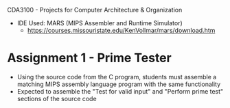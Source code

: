 CDA3100 - Projects for Computer Architecture & Organization
  - IDE Used: MARS (MIPS Assembler and Runtime Simulator)
      - https://courses.missouristate.edu/KenVollmar/mars/download.htm
  
# Assignment 1 - Prime Tester
  - Using the source code from the C program, students must assemble a matching MIPS assembly language program with the same functionality
  - Expected to assemble the "Test for valid input" and "Perform prime test" sections of the source code
